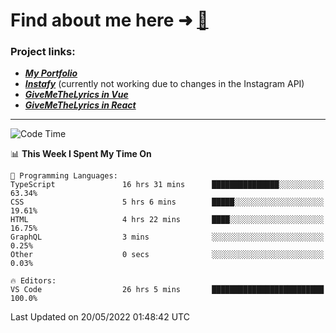 # Find about me here ➜ [🧑](https://pauabella.dev)

### Project links:
- ***[My Portfolio](https://pauabella.dev)***
- ***[Instafy](https://instafy.me)*** (currently not working due to changes in the Instagram API)
- ***[GiveMeTheLyrics in Vue](https://lyrics.pauabella.dev)***
- ***[GiveMeTheLyrics in React](https://pauabella.dev/GiveMeTheLyrics)***

---
<!--START_SECTION:waka-->
![Code Time](http://img.shields.io/badge/Code%20Time-1%2C072%20hrs%2058%20mins-blue)

📊 **This Week I Spent My Time On** 

```text
💬 Programming Languages: 
TypeScript               16 hrs 31 mins      ███████████████░░░░░░░░░░   63.34% 
CSS                      5 hrs 6 mins        █████░░░░░░░░░░░░░░░░░░░░   19.61% 
HTML                     4 hrs 22 mins       ████░░░░░░░░░░░░░░░░░░░░░   16.75% 
GraphQL                  3 mins              ░░░░░░░░░░░░░░░░░░░░░░░░░   0.25% 
Other                    0 secs              ░░░░░░░░░░░░░░░░░░░░░░░░░   0.03%

🔥 Editors: 
VS Code                  26 hrs 5 mins       █████████████████████████   100.0%

```


 Last Updated on 20/05/2022 01:48:42 UTC
<!--END_SECTION:waka-->

